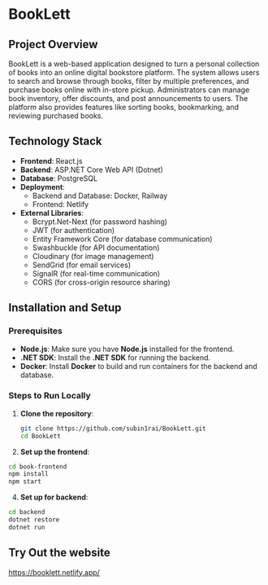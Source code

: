 # BookLett

## Project Overview
BookLett is a web-based application designed to turn a personal collection of books into an online digital bookstore platform. The system allows users to search and browse through books, filter by multiple preferences, and purchase books online with in-store pickup. Administrators can manage book inventory, offer discounts, and post announcements to users. The platform also provides features like sorting books, bookmarking, and reviewing purchased books.

## Technology Stack
- **Frontend**: React.js
- **Backend**: ASP.NET Core Web API (Dotnet)
- **Database**: PostgreSQL
- **Deployment**: 
  - Backend and Database: Docker, Railway
  - Frontend: Netlify
- **External Libraries**: 
  - Bcrypt.Net-Next (for password hashing)
  - JWT (for authentication)
  - Entity Framework Core (for database communication)
  - Swashbuckle (for API documentation)
  - Cloudinary (for image management)
  - SendGrid (for email services)
  - SignalR (for real-time communication)
  - CORS (for cross-origin resource sharing)

## Installation and Setup

### Prerequisites
- **Node.js**: Make sure you have **Node.js** installed for the frontend.
- **.NET SDK**: Install the **.NET SDK** for running the backend.
- **Docker**: Install **Docker** to build and run containers for the backend and database.

### Steps to Run Locally

1. **Clone the repository**:
   ```bash
   git clone https://github.com/subin1rai/BookLett.git
   cd BookLett

2. **Set up the frontend**:
  ```bash
  cd book-frontend
  npm install
  npm start
```

4. **Set up for backend**:
  ```bash
  cd backend
  dotnet restore
  dotnet run
```

## Try Out the website
https://booklett.netlify.app/
